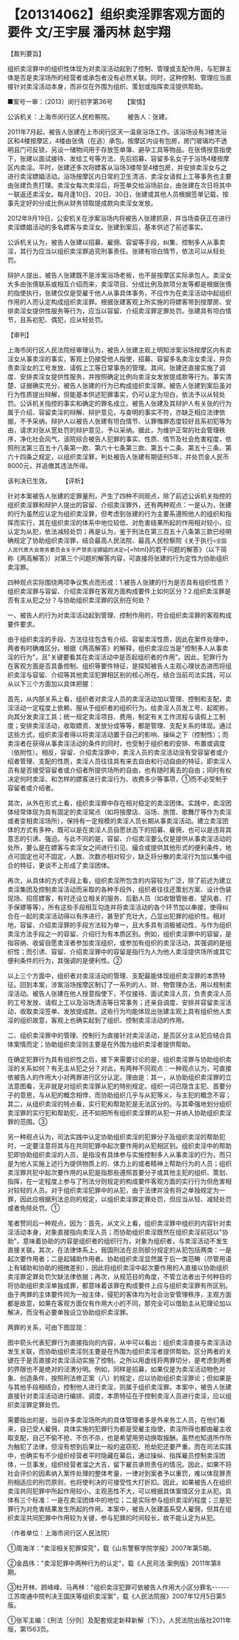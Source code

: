 # 【201314062】组织卖淫罪客观方面的要件 文/王宇展 潘丙林 赵宇翔

【裁判要旨】

组织卖淫罪中的组织性体现为对卖淫活动起到了控制、管理或支配作用，与犯罪主体是否是卖淫场所的经营者或承包者没有必然关联。同时，这种控制、管理应当直接针对卖淫活动本身，而非仅在外围为组织、策划或指挥卖淫提供帮助。

■案号一审：（2013）闵行初字第36号 　　【案情】

公诉机关：上海市闵行区人民检察院。 　　被告人：张建。

2011年7月起，被告人张建在上市闵行区天一温泉浴场工作。该浴场设有3楼洗浴区和4楼按摩区，4楼由张倩（在逃）承包。按摩区内设有包房，房门玻璃均不透明且门可反锁，另设一储物间用于存放签单簿、避孕工具等物品。在张倩授意指使下，张建以面试接待、发给工号等方法，先后招募、容留多名女子于浴场4楼按摩区内卖淫。平时，张建还多次将嫖客从浴场3楼带至4楼包房，并安排卖淫女与之进行卖淫嫖娼活动。浴场按摩区内日常的卫生清洁、卖淫女请假上工等事务也主要由张建负责打理。卖淫女每次卖淫后，将签单交给浴场前台，由张建在次日将其中一联返还卖淫女。每月逢10日、20日、30日，张建或其他人员根据签单记载，按事先定好的分成比例从财务领取提成款向卖淫女发放。

2012年9月19日，公安机关在涉案浴场内将被告人张建抓获，并当场查获正在进行卖淫嫖娼活动的多名嫖客与卖淫女。张建到案后，基本供述了前述事实。

公诉机关认为，被告人张建以招募、雇佣、容留等手段，纠集、控制多人从事卖淫，其行为应当以组织卖淫罪追究刑事责任。张建有坦白情节，依法可以从轻处罚。

辩护人提出，被告人张建既不是涉案浴场老板，也不是按摩区实际承包人。卖淫女大多由张倩联系或相互介绍而来，卖淫项目、分成比例及款项分发等都是根据张倩的指使执行，张建仅仅是受雇于他人从事具体事务，不应作为在卖淫活动中起组织作用的人而认定构成组织卖淫罪。根据张建客观上所实施的将嫖客带到按摩房、安排卖淫女提供性服务等行为，应当以容留、介绍卖淫罪定罪处罚。张建具有坦白情节，且系初犯、偶犯，应从轻处罚。

【审判】

上海市闵行区人民法院经审理认为，被告人张建主观上明知涉案浴场按摩区内有卖淫女从事卖淫的事实，客观上仍接受他人指使，招募、容留多名卖淫女卖淫，并负责卖淫女的工号发放、请假上工等日常事务的管理。其间，张建还直接实施了调度、安排卖淫女提供性服务，并按照确定比例向卖淫女发放提成款等行为。事实清楚、证据确实充分，被告人张建的行为已构成组织卖淫罪。被告人张建到案后虽对行为性质提出辩解，但能基本供述犯罪事实，仍可认定为坦白，依法予以从轻处罚。公诉机关指控的事实和确定的罪名成立。被告人张建及其辩护人有关张的行为属于介绍、容留卖淫的辩解、辩护意见，与查明的事实不符，亦缺乏相应法律依据，不予采纳。辩护人以被告人张建有坦白情节、认罪悔罪态度较好且系初犯等为由，请求对张从宽处罚的辩护意见，予以采纳。据此，为维护正常的社会管理秩序，净化社会风气，该院综合被告人犯罪的事实、性质、情节及社会危害程度，依照刑法第三百五十八条第一款、第六十七条第三款、第五十二条、第五十三条、第六十四条之规定，以组织卖淫罪，判处被告人张建有期徒刑5年，并处罚金人民币8000元，并追缴其违法所得。

该判决已生效。 　　【评析】

针对本案被告人张建的定罪量刑，产生了四种不同观点，除了前述公诉机关指控的组织卖淫罪和辩护人提出的容留、介绍卖淫罪外，还有两种观点：一是认为，张建的行为虽然应认定为组织卖淫罪，但考虑到张建的行为主要系遵照他人的组织和指挥而实行，其在组织卖淫的体系中地位较低、对危害结果所起的作用相对较小，应认定为从犯，依法减轻处罚；再是认为，鉴于刑法在第三百五十八条第三款已经明确规定了协助组织卖淫罪，结合最高人民法院、最高人民检察院《关于执行`<全国人民代表大会常务委员会关于严禁卖淫嫖娼的决定>`{=html}的若干问题的解答》（以下简称《两高解答》）对第三个问题的解答内容，可直接将张建的行为定性为协助组织卖淫罪。

四种观点实际围绕两项争议焦点而形成：1.被告人张建的行为是否具有组织性质？组织卖淫罪与容留、介绍卖淫罪在客观方面构成要件上如何区分？2.组织卖淫罪是否有主从犯之分？与协助组织卖淫罪的区别在何处？

一、被告人的行为对卖淫活动起到管理、控制作用的，符合组织卖淫罪的客观构成要件要求。

由于组织卖淫的手段、方法往往包含有介绍、容留卖淫性质，因此在案件处理中，两者有时确难区分。根据《两高解答》的解释，组织卖淫应当是"控制多人从事卖淫的行为"，且"关键要看其在卖淫活动中是否起组织者的作用"。因此，犯罪行为在客观方面是否具备控制、组织等要件特征，是探知被告人主观心理状态进而将组织卖淫与容留、介绍等其他卖淫犯罪相区别的核心所在。结合当前司法实践，可以从以下三个方面加以具体把握：

首先，从内部关系上看，组织者对卖淫人员的卖淫活动加以管理、控制和支配，卖淫活动一定程度上依赖、服从于组织者的组织行为。给卖淫人员发工号、起昵称，向其分发卖淫工具；统一规定卖淫项目、费用，制定有关工作流程与请假上工制度；安排卖淫活动，收取嫖资、发放分成等等，都是管理、支配关系的体现。通过这些方式，组织卖淫者得以将卖淫活动置于自己的影响、操纵之下（控制性）；而卖淫者在获得从事卖淫活动的条件的同时，也受制于组织者的安排、布置或调度（依附性）。相反，容留、介绍卖淫罪中，卖淫人员的卖淫活动没有受容留者或介绍者管理、支配的性质，卖淫人员往往具有来去自由和行动自由的特征，即卖淫人员有是否接受容留者或介绍者所提供场所的自由，也有随时离去的自由；同时有权决定何时卖淫、和怎样的嫖客进行卖淫行为、收费多少等事项，①而不必受制于容留者或介绍者。

其次，从外在形式上看，组织卖淫罪中存在相对稳定的卖淫团体。实践中，卖淫团体经常体现为具有固定的卖淫窝点（如将按摩店、浴场、旅馆、歌舞厅等作为卖淫或者变相卖淫场所），保持有一定规模的卖淫人员长期从事卖淫活动。建立卖淫团体的方式有多种，既可以是在卖淫人员自愿状态下的招募、雇佣，也可以是违背其意志的引诱、强迫。与此不同的是，容留、介绍卖淫要么仅是提供从事卖淫活动的处所，要么是在嫖客与卖淫女之间进行引见、撮合或提供其他形式的便利条件，地点可固定也可不固定，人数、次数亦相对较少，缺乏将分散的卖淫行为加以集中组合的特征，更谈不上形成了卖淫团体。

再次，从具体的方式手段上看，组织卖淫所包含的内容较为广泛，除了前述为建立卖淫集团及控制卖淫活动而采取的各种手段外，组织者往往还策划方案、设计伪装现场、招揽嫖客，有时还设立相关的服务、后勤人员（如收银管账者、望风者、打手保镖等等）。所有这些手段相互勾连并将卖淫活动的各个环节加以串接，使得纠合在一起的卖淫活动得以有序进行，甚至扩充壮大，凸显出犯罪的组织性。相对地，容留、介绍卖淫罪的手段方法较为单一，且大多具有消极被动性，与作为组织卖淫方法手段之一的容留、介绍行为有本质区别。例如，组织卖淫罪中的容留，是指容纳、收留自愿卖淫者参加卖淫组织，或参加有组织的卖淫活动，其强调的是组织性；而引诱、容留、介绍卖淫罪中的容留是指行为人为他人卖淫提供场所或其它便利条件的行为，其强调的是便利性。②

以上三个方面中，组织者对卖淫活动的管理、支配最能体现组织卖淫罪的本质特征。回到本案，涉案浴场按摩区制订了一系列的人、财、物管理办法，用以规制卖淫活动。被告人张建在他人授意指使下，不仅接待、面试卖淫人员，负责卖淫人员的工号发放、请假上工以及浴场清洁等日常事务；还亲自调度、安排并容留卖淫活动，收取卖淫签单、发放提成款。这些行为均能体现出张建主观上具有组织他人卖淫的组织故意，客观上也确实起到了组织、控制卖淫活动的作用。

二、组织卖淫罪中的管理、控制行为直接针对卖淫活动，是否区分主从犯应结合具体案情而定；协助组织卖淫则主要是在外围为组织卖淫者提供帮助。

在确定犯罪行为具有组织性之后，接下来需要讨论的是，组织卖淫罪与协助组织卖淫的关系如何？有无主从犯之分？对此，有两种不同观点：一种观点认为，可直接依被告人的作用大小对两罪进行区分认定。理由是：其一，从协助组织卖淫罪的立法意图看，无非就是对组织卖淫罪从犯的特别规定。组织一词已隐含主犯、首要分子的意思，与从犯的概念相悖，而协助组织几乎与从犯等义，与主犯的概念不容；其二，从组织卖淫的特点看，实行犯和帮助犯是无法区分的。与其牵强地划分组织卖淫罪的实行犯和帮助犯，还不如把所有组织卖淫罪的从犯一并纳入协助组织卖淫罪的范围。③

另一种观点认为，司法实践中认定协助组织卖淫的犯罪分子及组织卖淫的帮助犯时，一定要注意将其与在共同犯罪中起次要作用的从犯相区别。组织卖淫中的帮助犯即协助组织卖淫的人员，是指没有具体参与实施控制多人从事卖淫的行为，而只是为他人实施上述行为提供物质上的、体力上的或者精神上帮助行为的人员；组织卖淫罪共犯中起次要作用的从犯是指那些遵照首要分子或其他主犯的组织、策划、指挥，在一定程度上参与了刑法分则规定的构成要件客观方面的实行行为但危害相对较轻的人员。对于组织卖淫犯罪中的从犯，由于法律并没有将之单独规定为一罪，因此应根据刑法总则的规定，以组织卖淫罪定罪处罚，但应当从轻、减轻处罚或者免除处罚。①

笔者赞同后一种观点，因为：首先，从文义上看，组织卖淫罪中组织的内容针对卖淫活动本身，对象直接指向卖淫人员；而协助组织卖淫既然在组织卖淫前冠以"协助"，意味着协助的内容是组织者的组织行为，对象为组织者，与卖淫活动不发生直接关联。其次，在法律体系上，我国刑法在总则部分规定的从犯包括两类：一是起次要作用者；二是起辅助作用者。协助组织卖淫显然属于后一类范畴（尽管用语上有辅助和协助的细微差别），因此将组织卖淫中起次要作用的人直接以协助组织卖淫罪定罪处罚欠缺法律依据；再次，从规范目的角度，不管立法者出于何种目的将协助组织卖淫单独成罪，都意味着该罪在构成要件上应与组织卖淫罪有所区别。由于两罪的主体要件同为一般主体，侵犯的客体均为社会治安管理秩序，主观方面都是故意，如果在客观方面仅有作用大小的不同，那完全可以借助主从犯理论加以解决，而没有必要单独设立协助组织卖淫罪。

两罪的关系，可由下图显现：

图中箭头代表犯罪行为直接指向的内容，从中可以看出：组织卖淫直接与卖淫活动发生关联，而协助组织卖淫则主要是在外围为组织卖淫者提供帮助。区分两者的关键在于是否直接对卖淫活动实施了控制。之所以用虚线将两罪切分，是考虑到两者的界限也不是绝对的泾渭分明。例如，同样是招募，如果仅是为卖淫活动物色对象、创造条件，按照刑法修正案（八）的规定，应以协助组织卖淫罪论；但如果是与其他手段相结合，控制他人进行卖淫，则属于组织卖淫罪。本案中，被告人张建直接针对卖淫活动进行编排、调度，本质特征在于控制卖淫人员进行卖淫，应以组织卖淫罪定罪处罚。

需要指出的是，当前许多卖淫场所内的具体管理者多是外来务工人员，在他们看来，自己受人雇佣，具体实施的犯罪行为都是受雇主指使，卖淫所得也都由雇主收取支配，自己不偷不抢、不伤不杀，也是希望用劳动换取报酬。虽然也知道所作所为触犯了法律，但没有想到后果比一般的盗窃犯、抢劫犯还要严重。而在司法实践中，也确实有不少组织经营者平时隐藏在幕后，通过操纵、指挥雇员控制卖淫团体，一旦事发，组织经营者溜之大吉，留下雇员承担责任的情况。因此，如果不将社会评价的因素纳入案件处理的整体考量，一律对到案者予以重罚，难以体现罪责刑相适应的刑罚原则，也将使判决的可接受性大打折扣。因此，如果被告人在组织卖淫共同犯罪中所起作用较小，主观恶性不大，可以根据具体案情区分主从犯。具体有三个标准：一是在卖淫团体中的地位；二是实际参与组织卖淫的程度；三是犯罪行为对危害结果发生所起的作用。本案中，被告人张建虽系受人雇佣，但其在组织卖淫共同犯罪中作用较为关键，参与犯罪的时间较长，故不能认定为从犯。

（作者单位：上海市闵行区人民法院）

①周海洋："卖淫相关犯罪探究"，载《山东警察学院学报》2007年第5期。

②金昌伟："卖淫犯罪中两种行为的认定"，载《人民司法·案例版》2011年第8期。

③杜开林、顾峰峰、马再林："组织卖淫犯罪可依被告人作用大小区分罪名------江苏南通中院判决王国庆等组织卖淫案"，载《人民法院报》2007年12月5日第5版。

①张军主编：《刑法［分则］及配套规定新释新解（下）》，人民法院出版社2011年版，第1563页。